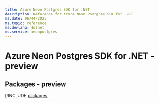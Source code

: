 ```yaml
---
title: Azure Neon Postgres SDK for .NET
description: Reference for Azure Neon Postgres SDK for .NET
ms.date: 06/04/2025
ms.topic: reference
ms.devlang: dotnet
ms.service: neonpostgres
---
```

# Azure Neon Postgres SDK for .NET - preview
## Packages - preview
[!INCLUDE [packages](neon-postgres-index.md)]